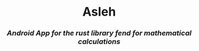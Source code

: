 
<h1 align="center">Asleh</h1>
<h3 align="center"><em>Android App for the rust library fend for mathematical calculations</em></h3>
<p align="center"></p>


